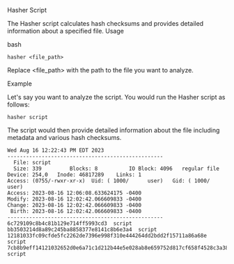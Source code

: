 Hasher Script

The Hasher script calculates hash checksums and provides detailed information about a specified file.
Usage

bash

`hasher <file_path>`

Replace <file_path> with the path to the file you want to analyze.

Example

Let's say you want to analyze the script. You would run the Hasher script as follows:

`hasher script`

The script would then provide detailed information about the file including metadata and various hash checksums.

```
Wed Aug 16 12:22:43 PM EDT 2023
--------------------------------------------------
  File: script
  Size: 339       	Blocks: 8          IO Block: 4096   regular file
Device: 254,0	Inode: 46817289    Links: 1
Access: (0755/-rwxr-xr-x)  Uid: ( 1000/      user)   Gid: ( 1000/      user)
Access: 2023-08-16 12:06:08.633624175 -0400
Modify: 2023-08-16 12:02:42.066609833 -0400
Change: 2023-08-16 12:02:42.066609833 -0400
 Birth: 2023-08-16 12:02:42.066609833 -0400
--------------------------------------------------
6c729109c8b4c81b129e714ff5993cd3  script
bb3503214d8a89c245ba8858377e8141c8b6e3a4  script
12181033fc09cfde5fc2262de7396e998f310e444264dd2bdd2f15711a86a68e  script
7cb8b9eff14121032652d0e6a71c1d212b44e5e028ab8e659752d817cf658f4528c3a38ffc6a35fedd854f116a8fdc6ef0a1b9e1fadbff57c2a8efa5eb84f552  script
```
